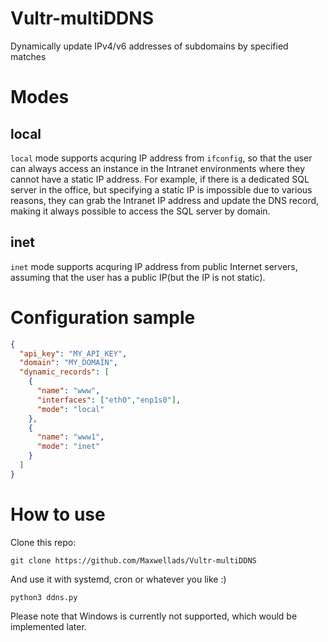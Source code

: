 # Vultr-multiDDNS
Dynamically update IPv4/v6 addresses of subdomains by specified matches

# Modes
## local
`local` mode supports acquring IP address from `ifconfig`, so that the user can always access an instance in the Intranet environments where they cannot have a static IP address. For example, if there is a dedicated SQL server in the office, but specifying a static IP is impossible due to various reasons, they can grab the Intranet IP address and update the DNS record, making it always possible to access the SQL server by domain.
## inet
`inet` mode supports acquring IP address from public Internet servers, assuming that the user has a public IP(but the IP is not static).

# Configuration sample
```config.json
{
  "api_key": "MY_API_KEY",
  "domain": "MY_DOMAIN",
  "dynamic_records": [
    {
      "name": "www",
      "interfaces": ["eth0","enp1s0"],
      "mode": "local"
    },
    { 
      "name": "www1",
      "mode": "inet"
    }
  ]
}
```

# How to use
Clone this repo:
```
git clone https://github.com/Maxwellads/Vultr-multiDDNS
```
And use it with systemd, cron or whatever you like :)
```
python3 ddns.py
```

Please note that Windows is currently not supported, which would be implemented later.

